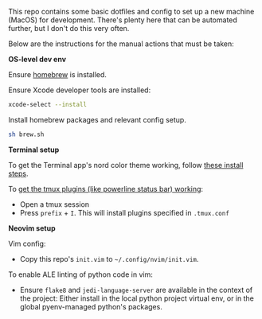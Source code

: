 This repo contains some basic dotfiles and config to set up a new machine (MacOS) for development.
There's plenty here that can be automated further, but I don't do this very often.

Below are the instructions for the manual actions that must be taken:

**OS-level dev env**

Ensure [homebrew](https://brew.sh) is installed.

Ensure Xcode developer tools are installed:
```sh
xcode-select --install
```

Install homebrew packages and relevant config setup.
```sh
sh brew.sh
```

**Terminal setup**

To get the Terminal app's nord color theme working, follow [these install steps](https://github.com/nordtheme/terminal-app#installation).

To [get the tmux plugins (like powerline status bar) working](https://github.com/tmux-plugins/tpm#installing-plugins):
- Open a tmux session
- Press `prefix` + `I`. This will install plugins specified in `.tmux.conf`

**Neovim setup**

Vim config:
- Copy this repo's `init.vim` to `~/.config/nvim/init.vim`.

To enable ALE linting of python code in vim:
- Ensure `flake8` and `jedi-language-server` are available in the context of the project:
Either install in the local python project virtual env, or in the global pyenv-managed python's packages.
